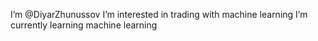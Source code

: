 I’m @DiyarZhunussov
I’m interested in trading with machine learning
I’m currently learning machine learning
